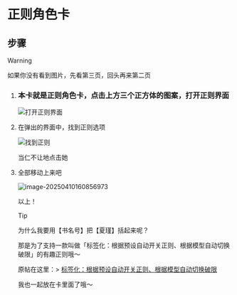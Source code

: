 # 正则角色卡

## 步骤

> [!WARNING]
>
> 如果你没有看到图片，先看第三页，回头再来第二页

1. ### 本卡就是正则角色卡，点击上方三个正方体的图案，打开正则界面

   ![打开正则界面](https://picmine.oss-cn-hangzhou.aliyuncs.com/img/202504101551735.png)

2. 在弹出的界面中，找到正则选项

   ![找到正则](https://picmine.oss-cn-hangzhou.aliyuncs.com/img/202504101600096.png)

   当仁不让地点击她

3. 全部移动上来吧

   ![image-20250410160856973](https://picmine.oss-cn-hangzhou.aliyuncs.com/img/202504101608029.png)

   以上！

   > [!TIP]
   >
   > 为什么我要用【书名号】把【夏瑾】括起来呢？
   >
   > 那是为了支持一款叫做「标签化：根据预设自动开关正则、根据模型自动切换破限」的有趣正则哦～
   >
   > 原帖在这里：> [标签化：根据预设自动开关正则、根据模型自动切换破限](https://discord.com/channels/1291925535324110879/1344362686900605043)
   >
   > 我也一起放在卡里面了哦～
